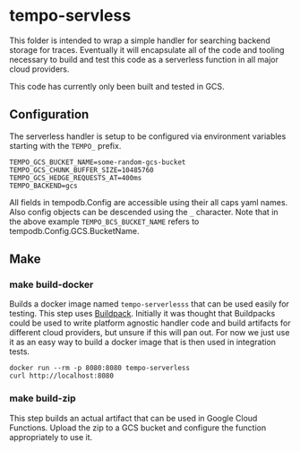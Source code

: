 # tempo-servless

This folder is intended to wrap a simple handler for searching backend storage for traces. Eventually it
will encapsulate all of the code and tooling necessary to build and test this code as a serverless function 
in all major cloud providers.

This code has currently only been built and tested in GCS.

## Configuration
The serverless handler is setup to be configured via environment variables starting with the `TEMPO_` prefix.
```
TEMPO_GCS_BUCKET_NAME=some-random-gcs-bucket
TEMPO_GCS_CHUNK_BUFFER_SIZE=10485760
TEMPO_GCS_HEDGE_REQUESTS_AT=400ms
TEMPO_BACKEND=gcs
```
All fields in tempodb.Config are accessible using their all caps yaml names. Also config objects can be descended
using the `_` character. Note that in the above example `TEMPO_BCS_BUCKET_NAME` refers to tempodb.Config.GCS.BucketName.

## Make

### make build-docker

Builds a docker image named `tempo-serverlesss` that can be used easily for testing. This step uses [Buildpack](https://github.com/buildpacks/pack).
Initially it was thought that Buildpacks could be used to write platform agnostic handler code and build 
artifacts for different cloud providers, but unsure if this will pan out. For now we just use it as an easy
way to build a docker image that is then used in integration tests.

```
docker run --rm -p 8080:8080 tempo-serverless
curl http://localhost:8080
```

### make build-zip

This step builds an actual artifact that can be used in Google Cloud Functions. Upload the zip to a GCS bucket
and configure the function appropriately to use it.